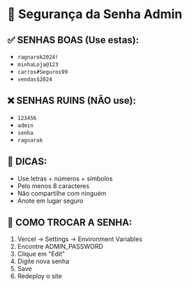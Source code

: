 # 🔐 Segurança da Senha Admin

## ✅ SENHAS BOAS (Use estas):
- `ragnarok2024!`
- `minhaLoja@123`
- `carros#Seguros99`
- `vendas$2024`

## ❌ SENHAS RUINS (NÃO use):
- `123456`
- `admin`
- `senha`
- `ragnarok`

## 🎯 DICAS:
- Use letras + números + símbolos
- Pelo menos 8 caracteres
- Não compartilhe com ninguém
- Anote em lugar seguro

## 🔄 COMO TROCAR A SENHA:
1. Vercel → Settings → Environment Variables
2. Encontre ADMIN_PASSWORD
3. Clique em "Edit"
4. Digite nova senha
5. Save
6. Redeploy o site
